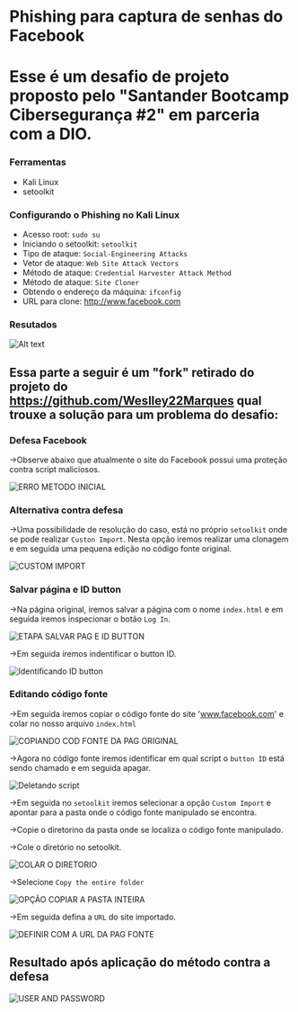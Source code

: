 # Phishing para captura de senhas do Facebook

# Esse é um desafio de projeto proposto pelo "Santander Bootcamp Cibersegurança #2" em parceria com a DIO.

### Ferramentas

- Kali Linux
- setoolkit

### Configurando o Phishing no Kali Linux

- Acesso root: ``` sudo su ```
- Iniciando o setoolkit: ``` setoolkit ```
- Tipo de ataque: ``` Social-Engineering Attacks ```
- Vetor de ataque: ``` Web Site Attack Vectors ```
- Método de ataque: ```Credential Harvester Attack Method ```
- Método de ataque: ``` Site Cloner ```
- Obtendo o endereço da máquina: ``` ifconfig ```
- URL para clone: http://www.facebook.com

### Resutados

![Alt text](./passwd.png "Optional title")

## Essa parte a seguir é um "fork" retirado do projeto do https://github.com/Weslley22Marques qual trouxe a solução para um problema do desafio:

### Defesa Facebook
->Observe abaixo que atualmente o site do Facebook possui uma proteção contra script maliciosos. 

![ERRO METODO INICIAL](https://github.com/user-attachments/assets/8d8a8455-dee2-45ed-b8ff-76fae88b142e)

### Alternativa contra defesa
->Uma possibilidade de resolução do caso, está no próprio ```setoolkit``` onde se pode realizar ```Custon Import```. Nesta opção iremos realizar uma clonagem e em seguida uma pequena edição no código fonte  original. 

![CUSTOM IMPORT](https://github.com/user-attachments/assets/604cae8e-111e-43c3-a530-252871c19bc6)

### Salvar página e ID button

->Na página original, iremos salvar a página com o nome ```index.html``` e em seguida iremos inspecionar o botão ```Log In```. 

![ETAPA SALVAR PAG E ID BUTTON](https://github.com/user-attachments/assets/9f8e1356-3777-45eb-9cad-2321909af532)

->Em seguida iremos indentificar o button ID. 

![Identificando ID button](https://github.com/user-attachments/assets/ff090128-63be-4c71-ad11-42f34120e83c)

### Editando código fonte

->Em seguida iremos copiar o código fonte do site 'www.facebook.com' e colar no nosso arquivo ```index.html```

![COPIANDO COD FONTE DA PAG ORIGINAL](https://github.com/user-attachments/assets/d74c3cba-c485-42a7-9376-fd83dc89e53d)

->Agora no código fonte iremos identificar em qual script o ```button ID``` está sendo chamado e em seguida apagar.

![Deletando script](https://github.com/user-attachments/assets/c8738d9c-cbff-4086-8a5d-a154d369affd)

->Em seguida no ```setoolkit``` iremos selecionar a opção ```Custom Import``` e apontar para a pasta onde o código fonte manipulado se encontra.

->Copie o diretorino da pasta onde se localiza o código fonte manipulado.

->Cole o diretório no setoolkit. 

![COLAR O DIRETORIO](https://github.com/user-attachments/assets/4f49c8a4-9877-4af6-b537-b3ca57533681)

->Selecione ```Copy the entire folder```

![OPÇÃO COPIAR A PASTA INTEIRA](https://github.com/user-attachments/assets/7ecadd9c-1229-4e74-9894-f423d6023aa3)

->Em seguida defina a ```URL``` do site importado.

![DEFINIR COM A URL DA PAG FONTE](https://github.com/user-attachments/assets/50e80c13-6ea2-42e9-ab2c-399edf6f20dd)

## Resultado após aplicação do método contra a defesa

![USER AND PASSWORD](https://github.com/user-attachments/assets/11b8a323-1403-41d8-81d6-1744a0e448be)
